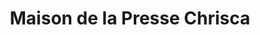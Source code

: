 ---
title: "Maison de la Presse Chrisca"
url: /thuir/maison-de-la-presse-chrisca/
shop: Schreibwaren
---